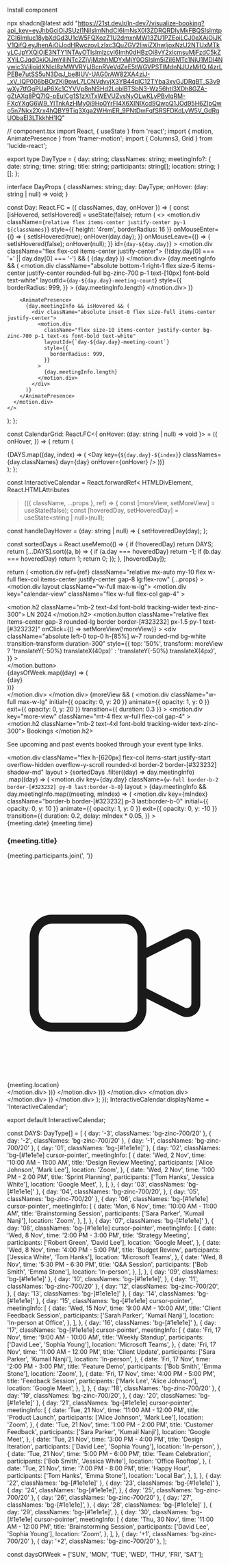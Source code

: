 Install component

npx shadcn@latest add "https://21st.dev/r/ln-dev7/visualize-booking?api_key=eyJhbGciOiJSUzI1NiIsImNhdCI6ImNsX0I3ZDRQRDIyMkFBQSIsImtpZCI6Imluc18ybXdGd3U1cW5FQXozZ1U2dmxnMW13ZU1PZEoiLCJ0eXAiOiJKV1QifQ.eyJhenAiOiJodHRwczovLzIxc3QuZGV2IiwiZXhwIjoxNzU2NTUxMTkyLCJpYXQiOjE3NTY1NTAyOTIsImlzcyI6Imh0dHBzOi8vY2xlcmsuMjFzdC5kZXYiLCJqdGkiOiJmYjliNTc2ZjVjMzhhMDYxMjY0OSIsIm5iZiI6MTc1NjU1MDI4Nywic3ViIjoidXNlcl8zMWVRYjJBcnRVeVdZeE5tWGVPSTlMdnNJUzMifQ.f4zrLPEBe7utSS5uN3DqJ_be8IUV-UAG0rAW82XA4ziJ-_xV_IQP006bBOrZKj9pwL7LCNVdvvjX3YB44pIC12TYba3xyGJDRqBT_S3v9wXy7tfGgPUaP6Xc1CYVVp8nNSHd2LoblBTSbN3-Wz56htI3XDh8GZA-gZtAXg8PQ7lQ-pEulCg1S1zXtTxWEVUZvsNyOLwKLyPBvIqRM-FXcYXgG6W9_YlTnkAzHMy0i9Ho0YrFI4X6XINlXcd9QwpQ1JOd95H6ZIpQwo5n7Nkx2Xrx4hQBY9Tiq3Xga2WHmER_9PNtDmFqfSRSFDKdLyW5V_GdRgUObaEI3LTkkhH1lQ"

// component.tsx
import React, { useState } from 'react';
import { motion, AnimatePresence } from 'framer-motion';
import { Columns3, Grid } from 'lucide-react';

export type DayType = {
  day: string;
  classNames: string;
  meetingInfo?: {
    date: string;
    time: string;
    title: string;
    participants: string[];
    location: string;
  }[];
};

interface DayProps {
  classNames: string;
  day: DayType;
  onHover: (day: string | null) => void;
}

const Day: React.FC<DayProps> = ({ classNames, day, onHover }) => {
  const [isHovered, setIsHovered] = useState(false);
  return (
    <>
      <motion.div
        className={`relative flex items-center justify-center py-1 ${classNames}`}
        style={{ height: '4rem', borderRadius: 16 }}
        onMouseEnter={() => {
          setIsHovered(true);
          onHover(day.day);
        }}
        onMouseLeave={() => {
          setIsHovered(false);
          onHover(null);
        }}
        id={`day-${day.day}`}
      >
        <motion.div className="flex flex-col items-center justify-center">
          {!(day.day[0] === '+' || day.day[0] === '-') && (
            <span className="text-sm text-white">{day.day}</span>
          )}
        </motion.div>
        {day.meetingInfo && (
          <motion.div
            className="absolute bottom-1 right-1 flex size-5 items-center justify-center rounded-full bg-zinc-700 p-1 text-[10px] font-bold text-white"
            layoutId={`day-${day.day}-meeting-count`}
            style={{
              borderRadius: 999,
            }}
          >
            {day.meetingInfo.length}
          </motion.div>
        )}

        <AnimatePresence>
          {day.meetingInfo && isHovered && (
            <div className="absolute inset-0 flex size-full items-center justify-center">
              <motion.div
                className="flex size-10 items-center justify-center bg-zinc-700 p-1 text-xs font-bold text-white"
                layoutId={`day-${day.day}-meeting-count`}
                style={{
                  borderRadius: 999,
                }}
              >
                {day.meetingInfo.length}
              </motion.div>
            </div>
          )}
        </AnimatePresence>
      </motion.div>
    </>
  );
};

const CalendarGrid: React.FC<{ onHover: (day: string | null) => void }> = ({
  onHover,
}) => {
  return (
    <div className="grid grid-cols-7 gap-2">
      {DAYS.map((day, index) => (
        <Day
          key={`${day.day}-${index}`}
          classNames={day.classNames}
          day={day}
          onHover={onHover}
        />
      ))}
    </div>
  );
};

const InteractiveCalendar = React.forwardRef<
  HTMLDivElement,
  React.HTMLAttributes<HTMLDivElement>
>(({ className, ...props }, ref) => {
  const [moreView, setMoreView] = useState(false);
  const [hoveredDay, setHoveredDay] = useState<string | null>(null);

  const handleDayHover = (day: string | null) => {
    setHoveredDay(day);
  };

  const sortedDays = React.useMemo(() => {
    if (!hoveredDay) return DAYS;
    return [...DAYS].sort((a, b) => {
      if (a.day === hoveredDay) return -1;
      if (b.day === hoveredDay) return 1;
      return 0;
    });
  }, [hoveredDay]);

  return (
    <AnimatePresence mode="wait">
      <motion.div
        ref={ref}
        className="relative mx-auto my-10 flex w-full flex-col items-center justify-center gap-8 lg:flex-row"
        {...props}
      >
        <motion.div layout className="w-full max-w-lg">
          <motion.div
            key="calendar-view"
            className="flex w-full flex-col gap-4"
          >
            <div className="flex w-full items-center justify-between">
              <motion.h2 className="mb-2 text-4xl font-bold tracking-wider text-zinc-300">
                LN <span className="opacity-50">2024</span>
              </motion.h2>
              <motion.button
                className="relative flex items-center gap-3 rounded-lg border border-[#323232] px-1.5 py-1 text-[#323232]"
                onClick={() => setMoreView(!moreView)}
              >
                <Columns3 className="z-[2]" />
                <Grid className="z-[2]" />
                <div
                  className="absolute left-0 top-0 h-[85%] w-7 rounded-md bg-white transition-transform duration-300"
                  style={{
                    top: '50%',
                    transform: moreView
                      ? 'translateY(-50%) translateX(40px)'
                      : 'translateY(-50%) translateX(4px)',
                  }}
                ></div>
              </motion.button>
            </div>
            <div className="grid grid-cols-7 gap-2">
              {daysOfWeek.map((day) => (
                <div
                  key={day}
                  className="px-0/5 rounded-xl bg-[#323232] py-1 text-center text-xs text-white"
                >
                  {day}
                </div>
              ))}
            </div>
            <CalendarGrid onHover={handleDayHover} />
          </motion.div>
        </motion.div>
        {moreView && (
          <motion.div
            className="w-full max-w-lg"
            initial={{ opacity: 0, y: 20 }}
            animate={{ opacity: 1, y: 0 }}
            exit={{ opacity: 0, y: 20 }}
            transition={{ duration: 0.3 }}
          >
            <motion.div
              key="more-view"
              className="mt-4 flex w-full flex-col gap-4"
            >
              <div className="flex w-full flex-col items-start justify-between">
                <motion.h2 className="mb-2 text-4xl font-bold tracking-wider text-zinc-300">
                  Bookings
                </motion.h2>
                <p className="font-medium text-zinc-300/50">
                  See upcoming and past events booked through your event type
                  links.
                </p>
              </div>
              <motion.div
                className="flex h-[620px] flex-col items-start justify-start overflow-hidden overflow-y-scroll rounded-xl border-2 border-[#323232] shadow-md"
                layout
              >
                <AnimatePresence>
                  {sortedDays
                    .filter((day) => day.meetingInfo)
                    .map((day) => (
                      <motion.div
                        key={day.day}
                        className={`w-full border-b-2 border-[#323232] py-0 last:border-b-0`}
                        layout
                      >
                        {day.meetingInfo &&
                          day.meetingInfo.map((meeting, mIndex) => (
                            <motion.div
                              key={mIndex}
                              className="border-b border-[#323232] p-3 last:border-b-0"
                              initial={{ opacity: 0, y: 10 }}
                              animate={{ opacity: 1, y: 0 }}
                              exit={{ opacity: 0, y: -10 }}
                              transition={{
                                duration: 0.2,
                                delay: mIndex * 0.05,
                              }}
                            >
                              <div className="mb-2 flex items-center justify-between">
                                <span className="text-sm text-white">
                                  {meeting.date}
                                </span>
                                <span className="text-sm text-white">
                                  {meeting.time}
                                </span>
                              </div>
                              <h3 className="mb-1 text-lg font-semibold text-white">
                                {meeting.title}
                              </h3>
                              <p className="mb-1 text-sm text-zinc-600">
                                {meeting.participants.join(', ')}
                              </p>
                              <div className="flex items-center text-blue-500">
                                <svg
                                  className="mr-1 h-4 w-4"
                                  fill="none"
                                  stroke="currentColor"
                                  viewBox="0 0 24 24"
                                  xmlns="http://www.w3.org/2000/svg"
                                >
                                  <path
                                    strokeLinecap="round"
                                    strokeLinejoin="round"
                                    strokeWidth={2}
                                    d="M15 10l4.553-2.276A1 1 0 0121 8.618v6.764a1 1 0 01-1.447.894L15 14M5 18h8a2 2 0 002-2V8a2 2 0 00-2-2H5a2 2 0 00-2 2v8a2 2 0 002 2z"
                                  />
                                </svg>
                                <span className="text-sm">
                                  {meeting.location}
                                </span>
                              </div>
                            </motion.div>
                          ))}
                      </motion.div>
                    ))}
                </AnimatePresence>
              </motion.div>
            </motion.div>
          </motion.div>
        )}
      </motion.div>
    </AnimatePresence>
  );
});
InteractiveCalendar.displayName = 'InteractiveCalendar';

export default InteractiveCalendar;

const DAYS: DayType[] = [
  { day: '-3', classNames: 'bg-zinc-700/20' },
  { day: '-2', classNames: 'bg-zinc-700/20' },
  { day: '-1', classNames: 'bg-zinc-700/20' },
  { day: '01', classNames: 'bg-[#1e1e1e]' },
  {
    day: '02',
    classNames: 'bg-[#1e1e1e] cursor-pointer',
    meetingInfo: [
      {
        date: 'Wed, 2 Nov',
        time: '10:00 AM - 11:00 AM',
        title: 'Design Review Meeting',
        participants: ['Alice Johnson', 'Mark Lee'],
        location: 'Zoom',
      },
      {
        date: 'Wed, 2 Nov',
        time: '1:00 PM - 2:00 PM',
        title: 'Sprint Planning',
        participants: ['Tom Hanks', 'Jessica White'],
        location: 'Google Meet',
      },
    ],
  },
  { day: '03', classNames: 'bg-[#1e1e1e]' },
  {
    day: '04',
    classNames: 'bg-zinc-700/20',
  },
  { day: '05', classNames: 'bg-zinc-700/20' },
  {
    day: '06',
    classNames: 'bg-[#1e1e1e] cursor-pointer',
    meetingInfo: [
      {
        date: 'Mon, 6 Nov',
        time: '10:00 AM - 11:00 AM',
        title: 'Brainstorming Session',
        participants: ['Sara Parker', 'Kumail Nanji'],
        location: 'Zoom',
      },
    ],
  },
  { day: '07', classNames: 'bg-[#1e1e1e]' },
  {
    day: '08',
    classNames: 'bg-[#1e1e1e] cursor-pointer',
    meetingInfo: [
      {
        date: 'Wed, 8 Nov',
        time: '2:00 PM - 3:00 PM',
        title: 'Strategy Meeting',
        participants: ['Robert Green', 'David Lee'],
        location: 'Google Meet',
      },
      {
        date: 'Wed, 8 Nov',
        time: '4:00 PM - 5:00 PM',
        title: 'Budget Review',
        participants: ['Jessica White', 'Tom Hanks'],
        location: 'Microsoft Teams',
      },
      {
        date: 'Wed, 8 Nov',
        time: '5:30 PM - 6:30 PM',
        title: 'Q&A Session',
        participants: ['Bob Smith', 'Emma Stone'],
        location: 'In-person',
      },
    ],
  },
  { day: '09', classNames: 'bg-[#1e1e1e]' },
  {
    day: '10',
    classNames: 'bg-[#1e1e1e]',
  },
  { day: '11', classNames: 'bg-zinc-700/20' },
  {
    day: '12',
    classNames: 'bg-zinc-700/20',
  },
  { day: '13', classNames: 'bg-[#1e1e1e]' },
  { day: '14', classNames: 'bg-[#1e1e1e]' },
  {
    day: '15',
    classNames: 'bg-[#1e1e1e] cursor-pointer',
    meetingInfo: [
      {
        date: 'Wed, 15 Nov',
        time: '9:00 AM - 10:00 AM',
        title: 'Client Feedback Session',
        participants: ['Sarah Parker', 'Kumail Nanji'],
        location: 'In-person at Office',
      },
    ],
  },
  { day: '16', classNames: 'bg-[#1e1e1e]' },
  {
    day: '17',
    classNames: 'bg-[#1e1e1e] cursor-pointer',
    meetingInfo: [
      {
        date: 'Fri, 17 Nov',
        time: '9:00 AM - 10:00 AM',
        title: 'Weekly Standup',
        participants: ['David Lee', 'Sophia Young'],
        location: 'Microsoft Teams',
      },
      {
        date: 'Fri, 17 Nov',
        time: '11:00 AM - 12:00 PM',
        title: 'Client Update',
        participants: ['Sara Parker', 'Kumail Nanji'],
        location: 'In-person',
      },
      {
        date: 'Fri, 17 Nov',
        time: '2:00 PM - 3:00 PM',
        title: 'Feature Demo',
        participants: ['Bob Smith', 'Emma Stone'],
        location: 'Zoom',
      },
      {
        date: 'Fri, 17 Nov',
        time: '4:00 PM - 5:00 PM',
        title: 'Feedback Session',
        participants: ['Mark Lee', 'Alice Johnson'],
        location: 'Google Meet',
      },
    ],
  },
  { day: '18', classNames: 'bg-zinc-700/20' },
  {
    day: '19',
    classNames: 'bg-zinc-700/20',
  },
  { day: '20', classNames: 'bg-[#1e1e1e]' },
  {
    day: '21',
    classNames: 'bg-[#1e1e1e] cursor-pointer',
    meetingInfo: [
      {
        date: 'Tue, 21 Nov',
        time: '11:00 AM - 12:00 PM',
        title: 'Product Launch',
        participants: ['Alice Johnson', 'Mark Lee'],
        location: 'Zoom',
      },
      {
        date: 'Tue, 21 Nov',
        time: '1:00 PM - 2:00 PM',
        title: 'Customer Feedback',
        participants: ['Sara Parker', 'Kumail Nanji'],
        location: 'Google Meet',
      },
      {
        date: 'Tue, 21 Nov',
        time: '3:00 PM - 4:00 PM',
        title: 'Design Iteration',
        participants: ['David Lee', 'Sophia Young'],
        location: 'In-person',
      },
      {
        date: 'Tue, 21 Nov',
        time: '5:00 PM - 6:00 PM',
        title: 'Team Celebration',
        participants: ['Bob Smith', 'Jessica White'],
        location: 'Office Rooftop',
      },
      {
        date: 'Tue, 21 Nov',
        time: '7:00 PM - 8:00 PM',
        title: 'Happy Hour',
        participants: ['Tom Hanks', 'Emma Stone'],
        location: 'Local Bar',
      },
    ],
  },
  { day: '22', classNames: 'bg-[#1e1e1e]' },
  { day: '23', classNames: 'bg-[#1e1e1e]' },
  {
    day: '24',
    classNames: 'bg-[#1e1e1e]',
  },
  { day: '25', classNames: 'bg-zinc-700/20' },
  { day: '26', classNames: 'bg-zinc-700/20' },
  {
    day: '27',
    classNames: 'bg-[#1e1e1e]',
  },
  { day: '28', classNames: 'bg-[#1e1e1e]' },
  {
    day: '29',
    classNames: 'bg-[#1e1e1e]',
  },
  {
    day: '30',
    classNames: 'bg-[#1e1e1e] cursor-pointer',
    meetingInfo: [
      {
        date: 'Thu, 30 Nov',
        time: '11:00 AM - 12:00 PM',
        title: 'Brainstorming Session',
        participants: ['David Lee', 'Sophia Young'],
        location: 'Zoom',
      },
    ],
  },
  { day: '+1', classNames: 'bg-zinc-700/20' },
  { day: '+2', classNames: 'bg-zinc-700/20' },
];

const daysOfWeek = ['SUN', 'MON', 'TUE', 'WED', 'THU', 'FRI', 'SAT'];
